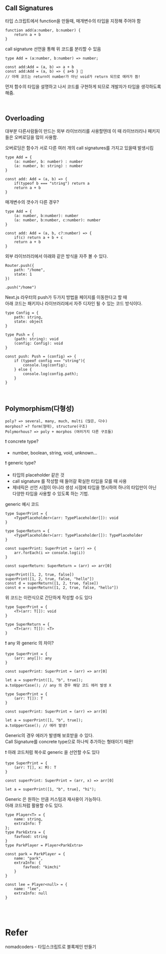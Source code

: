 ## Call Signatures

타입 스크립트에서 function을 만들때, 매개변수의 타입을 지정해 주어야 함
```
function add(a:number, b:number) {
    return a + b
}
```

call signature 선언을 통해 위 코드를 분리할 수 있음
```
type Add = (a:number, b:number) => number;

const add:Add = (a, b) => a + b
const add:Add = (a, b) => { a+b } 🚫
// 아래 코드는 return이 number가 아닌 void가 return 되므로 에러가 뜸!
```
먼저 함수의 타입을 설명하고 나서 코드를 구현하게 되므로 개발자가 타입을 생각하도록 해줌.

<br>

## Overloading

대부분 다른사람들이 만드는 외부 라이브러리를 사용할텐데 이 때 라이브러리나 패키지들은 오버로딩을 많이 사용함.

오버로딩은 함수가 서로 다른 여러 개의 call signatures를 가지고 있을때 발생시킴

```
type Add = {
    (a: number, b: number) : number
    (a: number, b: string) : number
}

const add: Add = (a, b) => {
    if(typeof b === "string") return a
    return a + b
}
```

매개변수의 갯수가 다른 경우?
```
type Add = {
    (a: number, b:number): number
    (a: number, b:number, c:number): number
}

const add: Add = (a, b, c?:number) => {
    if(c) return a + b + c
    return a + b
}
```

외부 라이브러리에서 아래와 같은 방식을 자주 볼 수 있다.
```
Router.push({
    path: "/home",
    state: 1
})

.push("/home")
```

Next.js 라우터의 push가 두가지 방법을 페이지를 이동한다고 할 때<br>
아래 코드는 패키지나 라이브러리에서 자주 디자인 될 수 있는 코드 방식이다.
```
type Config = {
    path: string,
    state: object
}

type Push = {
    (path: string): void
    (config: Config): void
}

const push: Push = (config) => {
    if (typeof config === "string"){
        console.log(config);
    } else {
        console.log(config.path);
    }
}
```

<br>

## Polymorphism(다형성)

```
poly? => several, many, much, multi (많은, 다수)
morphos? =? form(형태), structure(구조)
Polymorhous? => poly + morphos (여러가지 다른 구조들)
```

❗ concrete type?
+ number, boolean, string, void, unknown...

❗ generic type?
+ 타입의 placeholder 같은 것
+ call signature 를 작성할 때 들어갈 확실한 타입을 모를 때 사용
+ 제네릭은 선언 시점이 아니라 생성 시점에 타입을 명시하여 하나의 타입만이 아닌 다양한 타입을 사용할 수 있도록 하는 기법.

generic 예시 코드

```
type SuperPrint = {
    <TypePlaceholder>(arr: TypePlaceholder[]): void
}

type SuperReturn = {
    <TypePlaceholder>(arr: TypePlaceholder[]): TypePlaceholder
}

const superPrint: SuperPrint = (arr) => {
    arr.forEach(i => console.log(i))
}

const superReturn: SuperReturn = (arr) => arr[0]

superPrint([1, 2, true, false])
superPrint([1, 2, true, false, "hello"])
const d = superReturn([1, 2, true, false])
const e = superReturn([1, 2, true, false, "hello"])
```

위 코드는 이런식으로 간단하게 작성할 수도 있다

```
type SuperPrint = {
    <T>(arr: T[]): void
}

type SuperReturn = {
    <T>(arr: T[]): <T>
}
```

❗ any 와 generic 의 차이?

```
type SuperPrint = {
    (arr: any[]): any
}

const superPrint: SuperPrint = (arr) => arr[0]

let a = superPrint([1, "b", true]);
a.toUpperCase(); // any 의 경우 해당 코드 에러 발생 X
```

```
type SuperPrint = {
    (arr: T[]): T
}

const superPrint: SuperPrint = (arr) => arr[0]

let a = superPrint([1, "b", true]);
a.toUpperCase(); // 에러 발생!
```

Generic의 경우 에러가 발생해 보호받을 수 있다. <br>
Call Signature를 concrete type으로 하나씩 추가하는 형태이기 때문!

❗ 아래 코드처럼 복수로 generic 을 선언할 수도 있다
```
type SuperPrint = {
    (arr: T[], x: M): T
}

const superPrint: SuperPrint = (arr, x) => arr[0]

let a = superPrint([1, "b", true], "hi");
```

Generic 은 원하는 만큼 커스텀과 재사용이 가능하다. <br>
아래 코드처럼 활용할 수도 있다.

```
type Player<T> = {
    name: string,
    extraInfo: T
};
type ParkExtra = {
    favfood: string
}
type ParkPlayer = Player<ParkExtra>

const park = ParkPlayer = {
    name: "park",
    extraInfo: {
        favfood: "kimchi"
    }
}

const lee = Player<null> = {
    name: "lee",
    extraInfo: null
}
```

<br>
<br>

# Refer
nomadcoders - 타입스크립트로 블록체인 만들기